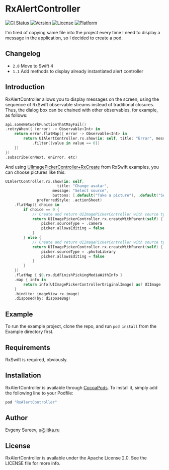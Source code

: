 # RxAlertController

[![CI Status](http://img.shields.io/travis/evgeny-sureev/RxAlertController.svg?style=flat)](https://travis-ci.org/evgeny-sureev/RxAlertController)
[![Version](https://img.shields.io/cocoapods/v/RxAlertController.svg?style=flat)](http://cocoapods.org/pods/RxAlertController)
[![License](https://img.shields.io/cocoapods/l/RxAlertController.svg?style=flat)](http://cocoapods.org/pods/RxAlertController)
[![Platform](https://img.shields.io/cocoapods/p/RxAlertController.svg?style=flat)](http://cocoapods.org/pods/RxAlertController)

I'm tired of copying same file into the project every time I need to display a message in the application, so I decided to create a pod.

## Changelog

- `2.0` Move to Swift 4
- `1.1` Add methods to display already instantiated alert controller 

## Introduction

RxAlertController allows you to display messages on the screen, using the sequence of RxSwift observable streams instead of traditional closures.
Thus, the dialog box can be chained with other observables, for example, as follows:


```swift
api.someNetworkFunctionThatMayFail()
.retryWhen({ (error) -> Observable<Int> in
    return error.flatMap({ error -> Observable<Int> in
        return UIAlertController.rx.show(in: self, title: "Error", message: error.localizedDescription, buttonTitles: ["Retry", "Abort"])
            .filter({value in value == 0})
    })
})
.subscribe(onNext, onError, etc)
```

And using [UIImagePickerController+RxCreate](https://github.com/ReactiveX/RxSwift/blob/master/RxExample/RxExample/Examples/ImagePicker) from RxSwift examples, you can choose pictures like this:


```swift
UIAlertController.rx.show(in: self,
                       title: "Change avatar", 
                     message: "Select source", 
                     buttons: [.default("Take a picture"), .default("Select from gallery"), .cancel("Cancel")],
              preferredStyle: .actionSheet)
    .flatMap({ choice in
        if choice == 0 {
            // Create and return UIImagePickerController with source type camera
            return UIImagePickerController.rx.createWithParent(self) { picker in
                picker.sourceType = .camera
                picker.allowsEditing = false
            }
        } else {
            // Create and return UIImagePickerController with source type photo library
            return UIImagePickerController.rx.createWithParent(self) { picker in
                picker.sourceType = .photoLibrary
                picker.allowsEditing = false
            }
        }
    })
    .flatMap { $0.rx.didFinishPickingMediaWithInfo }
    .map { info in
        return info[UIImagePickerControllerOriginalImage] as? UIImage
    }
    .bind(to: imageView.rx.image)
    .disposed(by: disposeBag)
```

## Example

To run the example project, clone the repo, and run `pod install` from the Example directory first.

## Requirements

RxSwift is required, obviously.

## Installation

RxAlertController is available through [CocoaPods](http://cocoapods.org). To install
it, simply add the following line to your Podfile:

```ruby
pod "RxAlertController"
```

## Author

Evgeny Sureev, u@litka.ru

## License

RxAlertController is available under the Apache License 2.0. See the LICENSE file for more info.
